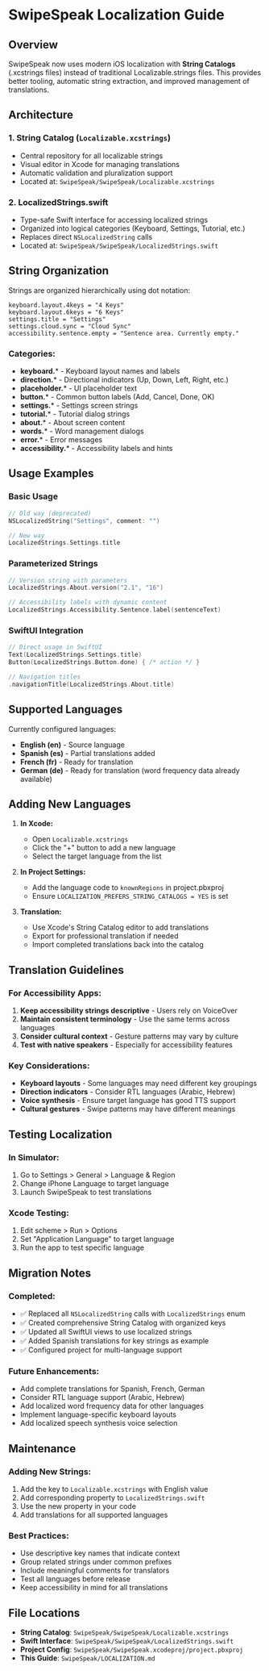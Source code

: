 # SwipeSpeak Localization Guide

## Overview

SwipeSpeak now uses modern iOS localization with **String Catalogs** (.xcstrings files) instead of traditional Localizable.strings files. This provides better tooling, automatic string extraction, and improved management of translations.

## Architecture

### 1. String Catalog (`Localizable.xcstrings`)
- Central repository for all localizable strings
- Visual editor in Xcode for managing translations
- Automatic validation and pluralization support
- Located at: `SwipeSpeak/SwipeSpeak/Localizable.xcstrings`

### 2. LocalizedStrings.swift
- Type-safe Swift interface for accessing localized strings
- Organized into logical categories (Keyboard, Settings, Tutorial, etc.)
- Replaces direct `NSLocalizedString` calls
- Located at: `SwipeSpeak/SwipeSpeak/LocalizedStrings.swift`

## String Organization

Strings are organized hierarchically using dot notation:

```
keyboard.layout.4keys = "4 Keys"
keyboard.layout.6keys = "6 Keys"
settings.title = "Settings"
settings.cloud.sync = "Cloud Sync"
accessibility.sentence.empty = "Sentence area. Currently empty."
```

### Categories:

- **keyboard.*** - Keyboard layout names and labels
- **direction.*** - Directional indicators (Up, Down, Left, Right, etc.)
- **placeholder.*** - UI placeholder text
- **button.*** - Common button labels (Add, Cancel, Done, OK)
- **settings.*** - Settings screen strings
- **tutorial.*** - Tutorial dialog strings
- **about.*** - About screen content
- **words.*** - Word management dialogs
- **error.*** - Error messages
- **accessibility.*** - Accessibility labels and hints

## Usage Examples

### Basic Usage
```swift
// Old way (deprecated)
NSLocalizedString("Settings", comment: "")

// New way
LocalizedStrings.Settings.title
```

### Parameterized Strings
```swift
// Version string with parameters
LocalizedStrings.About.version("2.1", "16")

// Accessibility labels with dynamic content
LocalizedStrings.Accessibility.Sentence.label(sentenceText)
```

### SwiftUI Integration
```swift
// Direct usage in SwiftUI
Text(LocalizedStrings.Settings.title)
Button(LocalizedStrings.Button.done) { /* action */ }

// Navigation titles
.navigationTitle(LocalizedStrings.About.title)
```

## Supported Languages

Currently configured languages:
- **English (en)** - Source language
- **Spanish (es)** - Partial translations added
- **French (fr)** - Ready for translation
- **German (de)** - Ready for translation (word frequency data already available)

## Adding New Languages

1. **In Xcode:**
   - Open `Localizable.xcstrings`
   - Click the "+" button to add a new language
   - Select the target language from the list

2. **In Project Settings:**
   - Add the language code to `knownRegions` in project.pbxproj
   - Ensure `LOCALIZATION_PREFERS_STRING_CATALOGS = YES` is set

3. **Translation:**
   - Use Xcode's String Catalog editor to add translations
   - Export for professional translation if needed
   - Import completed translations back into the catalog

## Translation Guidelines

### For Accessibility Apps:
1. **Keep accessibility strings descriptive** - Users rely on VoiceOver
2. **Maintain consistent terminology** - Use the same terms across languages
3. **Consider cultural context** - Gesture patterns may vary by culture
4. **Test with native speakers** - Especially for accessibility features

### Key Considerations:
- **Keyboard layouts** - Some languages may need different key groupings
- **Direction indicators** - Consider RTL languages (Arabic, Hebrew)
- **Voice synthesis** - Ensure target language has good TTS support
- **Cultural gestures** - Swipe patterns may have different meanings

## Testing Localization

### In Simulator:
1. Go to Settings > General > Language & Region
2. Change iPhone Language to target language
3. Launch SwipeSpeak to test translations

### Xcode Testing:
1. Edit scheme > Run > Options
2. Set "Application Language" to target language
3. Run the app to test specific language

## Migration Notes

### Completed:
- ✅ Replaced all `NSLocalizedString` calls with `LocalizedStrings` enum
- ✅ Created comprehensive String Catalog with organized keys
- ✅ Updated all SwiftUI views to use localized strings
- ✅ Added Spanish translations for key strings as example
- ✅ Configured project for multi-language support

### Future Enhancements:
- Add complete translations for Spanish, French, German
- Consider RTL language support (Arabic, Hebrew)
- Add localized word frequency data for other languages
- Implement language-specific keyboard layouts
- Add localized speech synthesis voice selection

## Maintenance

### Adding New Strings:
1. Add the key to `Localizable.xcstrings` with English value
2. Add corresponding property to `LocalizedStrings.swift`
3. Use the new property in your code
4. Add translations for all supported languages

### Best Practices:
- Use descriptive key names that indicate context
- Group related strings under common prefixes
- Include meaningful comments for translators
- Test all languages before release
- Keep accessibility in mind for all translations

## File Locations

- **String Catalog**: `SwipeSpeak/SwipeSpeak/Localizable.xcstrings`
- **Swift Interface**: `SwipeSpeak/SwipeSpeak/LocalizedStrings.swift`
- **Project Config**: `SwipeSpeak/SwipeSpeak.xcodeproj/project.pbxproj`
- **This Guide**: `SwipeSpeak/LOCALIZATION.md`
